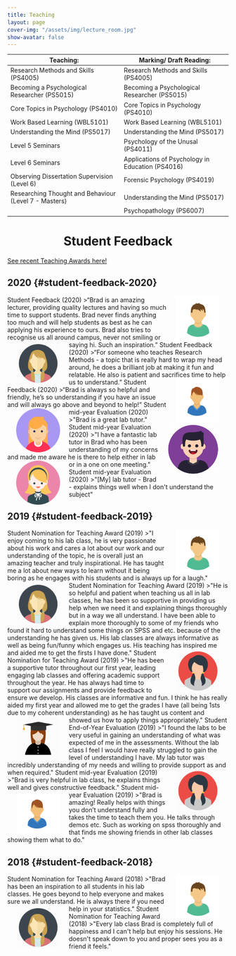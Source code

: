 ```yaml
---
title: Teaching
layout: page
cover-img: "/assets/img/lecture_room.jpg"
show-avatar: false
---
```

| Teaching: | Marking/ Draft Reading: |
| ----------- | ----------- |
| Research Methods and Skills (PS4005) | Research Methods and Skills (PS4005)  |
| Becoming a Psychological Researcher (PS5015) | Becoming a Psychological Researcher (PS5015)  |
| Core Topics in Psychology (PS4010) | Core Topics in Psychology (PS4010) |
| Work Based Learning (WBL5101) | Work Based Learning (WBL5101)  |
| Understanding the Mind (PS5017) | Understanding the Mind (PS5017) |
| Level 5 Seminars | Psychology of the Unusal (PS4011) |
| Level 6 Seminars | Applications of Psychology in Education (PS4016) |
| Observing Dissertation Supervision (Level 6) | Forensic Psychology (PS4019)  |
| Researching Thought and Behaviour (Level 7 - Masters) | Understanding the Mind (PS5017) |
| | Psychopathology (PS6007)

<h1 style="text-align: center;"><strong>Student Feedback</strong></h1>  

[See recent Teaching Awards here!](/publications#awards)  

<!-- [Click for most recent feedback report](https://bradley-kennedy.shinyapps.io/Teaching_feedback/)  -->

## 2020 {#student-feedback-2020}

<img src="https://github.com/b-kennedy0/b-kennedy0.github.io/blob/master/assets/img/avatar/studentav1.png?raw=true" alt="Male Avatar 1" width="100" height="100" style="float:right; border-width: 10px; margin-right: 20px; margin-left: 20px;"/>  
Student Feedback (2020)
>“Brad is an amazing lecturer, providing quality lectures and having so much time to support students. Brad never finds anything too much and will help students as best as he can applying his experience to ours. Brad also tries to recognise us all around campus, never not smiling or saying hi. Such an inspiration.”

<img src="https://github.com/b-kennedy0/b-kennedy0.github.io/blob/master/assets/img/avatar/studentavf1.png?raw=true" alt="Female Avatar 1" width="100" height="100" style="float:left; border-width: 10px; margin-right: 20px; margin-left: 20px;"/>  
Student Feedback (2020)
>“For someone who teaches Research Methods - a topic that is really hard to wrap my head around, he does a brilliant job at making it fun and relatable. He also is patient and sacrifices time to help us to understand.”  

<img src="https://github.com/b-kennedy0/b-kennedy0.github.io/blob/master/assets/img/avatar/studentav2.png?raw=true" alt="Male Avatar 2" width="100" height="100" style="float:right; border-width: 10px; margin-right: 20px; margin-left: 20px;"/>  
Student Feedback (2020)
>“Brad is always so helpful and friendly, he’s so understanding if you have an issue and will always go above and beyond to help!”  

<img src="https://github.com/b-kennedy0/b-kennedy0.github.io/blob/master/assets/img/avatar/female1.png?raw=true" alt="Female 1" width="100" height="100" style="float:left; border-width: 10px; margin-right: 20px; margin-left: 20px;"/>  
Student mid-year Evaluation (2020) 
>"Brad is a great lab tutor."  

<img src="https://github.com/b-kennedy0/b-kennedy0.github.io/blob/master/assets/img/avatar/male1.png?raw=true" alt="Male 1" width="120" height="120" style="float:right; border-width: 10px; margin-right: 20px; margin-left: 20px;"/>  
Student mid-year Evaluation (2020) 
>"I have a fantastic lab tutor in Brad who has been understanding of my concerns and made me aware he is there to help either in lab or in a one on one meeting."  

<img src="https://github.com/b-kennedy0/b-kennedy0.github.io/blob/master/assets/img/avatar/female2.png?raw=true" alt="Female 2" width="100" height="100" style="float:left; border-width: 10px; margin-right: 20px; margin-left: 20px;"/>  
Student mid-year Evaluation (2020) 
>"[My] lab tutor - Brad - explains things well when I don't understand the subject"

## 2019 {#student-feedback-2019}  

<img src="https://github.com/b-kennedy0/b-kennedy0.github.io/blob/master/assets/img/avatar/studentav1.png?raw=true" alt="Male Avatar 1" width="100" height="100" style="float:right; border-width: 10px; margin-right: 20px; margin-left: 20px;"/>  
Student Nomination for Teaching Award (2019)
>"I enjoy coming to his lab class, he is very passionate about his work and cares a lot about our work and our understanding of the topic, he is overall just an amazing teacher and truly inspirational. He has taught me a lot about new ways to learn without it being boring as he engages with his students and is always up for a laugh."  

<img src="https://github.com/b-kennedy0/b-kennedy0.github.io/blob/master/assets/img/avatar/studentavf1.png?raw=true" alt="Female Avatar 1" width="100" height="100" style="float:left; border-width: 10px; margin-right: 20px; margin-left: 20px;"/>  
Student Nomination for Teaching Award (2019)
>"He is so helpful and patient when teaching us all in lab classes, he has been so supportive in providing us help when we need it and explaining things thoroughly but in a way we all understand. I have been able to explain more thoroughly to some of my friends who found it hard to understand some things on SPSS and etc. because of the understanding he has given us. His lab classes are always informative as well as being fun/funny which engages us. His teaching has inspired me and aided me to get the firsts I have done."

<img src="https://github.com/b-kennedy0/b-kennedy0.github.io/blob/master/assets/img/avatar/studentavf2.png?raw=true" alt="Female Avatar 2" width="100" height="100" style="float:right; border-width: 10px; margin-right: 20px; margin-left: 20px;"/>  
Student Nomination for Teaching Award (2019)
>"He has been a supportive tutor throughout our first year, leading engaging lab classes and offering academic support throughout the year. He has always had time to support our assignments and provide feedback to ensure we develop. His classes are informative and fun. I think he has really aided my first year and allowed me to get the grades I have (all being 1sts due to my coherent understanding) as he has taught us content and showed us how to apply things appropriately."

<img src="https://github.com/b-kennedy0/b-kennedy0.github.io/blob/master/assets/img/avatar/studentavf3.png?raw=true" alt="Female Avatar 3" width="100" height="100" style="float:left; border-width: 10px; margin-right: 20px; margin-left: 20px;"/>  
Student End-of-Year Evaluation (2019)
>"I found the labs to be very useful in gaining an understanding of what was expected of me in the assessments. Without the lab class I feel I would have really struggled to gain the level of understanding I have. My lab tutor was incredibly understanding of my needs and willing to provide support as and when required."  

<img src="https://github.com/b-kennedy0/b-kennedy0.github.io/blob/master/assets/img/avatar/studentavf2.png?raw=true" alt="Female Avatar 2" width="100" height="100" style="float:right; border-width: 10px; margin-right: 20px; margin-left: 20px;"/>  
Student mid-year Evaluation (2019)
>"Brad is very helpful in lab class, he explains things well and gives constructive feedback."

<img src="https://github.com/b-kennedy0/b-kennedy0.github.io/blob/master/assets/img/avatar/studentav2.png?raw=true" alt="Male Avatar 2" width="100" height="100" style="float:left; border-width: 10px; margin-right: 20px; margin-left: 20px;"/>  
Student mid-year Evaluation (2019)
>"Brad is amazing! Really helps with things you don’t understand fully and takes the time to teach them you. He talks through demos etc. Such as working on spss thoroughly and that finds me showing friends in other lab classes showing them what to do."

## 2018 {#student-feedback-2018}  

<img src="https://github.com/b-kennedy0/b-kennedy0.github.io/blob/master/assets/img/avatar/studentav1.png?raw=true" alt="Male Avatar 1" width="100" height="100" style="float:right; border-width: 10px; margin-right: 20px; margin-left: 20px;"/>  
Student Nomination for Teaching Award (2018)
>"Brad has been an inspiration to all students in his lab classes. He goes beyond to help everyone and makes sure we all understand. He is always there if you need help in your statistics."  

<img src="https://github.com/b-kennedy0/b-kennedy0.github.io/blob/master/assets/img/avatar/studentavf1.png?raw=true" alt="Female Avatar 1" width="100" height="100" style="float:left; border-width: 10px; margin-right: 20px; margin-left: 20px;"/>  
Student Nomination for Teaching Award (2018)
>"Every lab class Brad is completely full of happiness and I can't help but enjoy his sessions. He doesn't speak down to you and proper sees you as a friend it feels."
